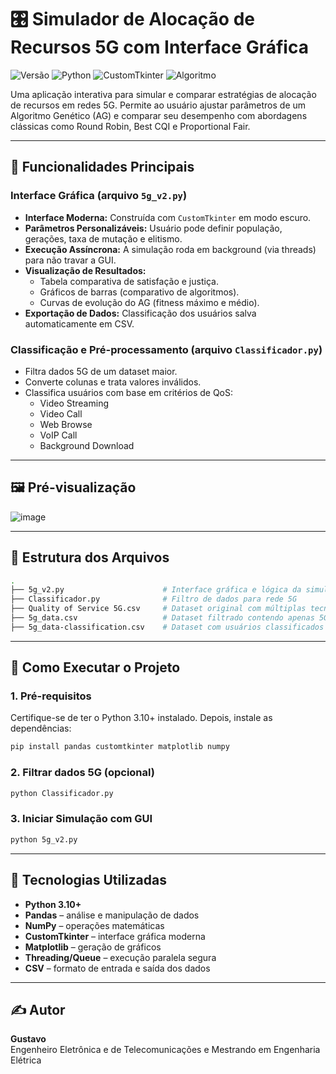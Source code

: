 
# 🎛️ Simulador de Alocação de Recursos 5G com Interface Gráfica

![Versão](https://img.shields.io/badge/versão-2.0-blue)
![Python](https://img.shields.io/badge/Python-3.10+-blue?logo=python)
![CustomTkinter](https://img.shields.io/badge/GUI-CustomTkinter-darkgreen)
![Algoritmo](https://img.shields.io/badge/Algoritmo-Genético-purple)

Uma aplicação interativa para simular e comparar estratégias de alocação de recursos em redes 5G. Permite ao usuário ajustar parâmetros de um Algoritmo Genético (AG) e comparar seu desempenho com abordagens clássicas como Round Robin, Best CQI e Proportional Fair.

---

## 🧠 Funcionalidades Principais

### Interface Gráfica (arquivo `5g_v2.py`)
* **Interface Moderna:** Construída com `CustomTkinter` em modo escuro.
* **Parâmetros Personalizáveis:** Usuário pode definir população, gerações, taxa de mutação e elitismo.
* **Execução Assíncrona:** A simulação roda em background (via threads) para não travar a GUI.
* **Visualização de Resultados:**
  - Tabela comparativa de satisfação e justiça.
  - Gráficos de barras (comparativo de algoritmos).
  - Curvas de evolução do AG (fitness máximo e médio).
* **Exportação de Dados:** Classificação dos usuários salva automaticamente em CSV.

### Classificação e Pré-processamento (arquivo `Classificador.py`)
* Filtra dados 5G de um dataset maior.
* Converte colunas e trata valores inválidos.
* Classifica usuários com base em critérios de QoS:
  - Video Streaming
  - Video Call
  - Web Browse
  - VoIP Call
  - Background Download

---

## 🖼️ Pré-visualização


![image](https://github.com/user-attachments/assets/8f13e690-915c-4fc6-84a1-acb61d41ccf1)


---

## 📁 Estrutura dos Arquivos

```bash
.
├── 5g_v2.py                      # Interface gráfica e lógica da simulação
├── Classificador.py              # Filtro de dados para rede 5G
├── Quality of Service 5G.csv     # Dataset original com múltiplas tecnologias
├── 5g_data.csv                   # Dataset filtrado contendo apenas 5G
├── 5g_data-classification.csv    # Dataset com usuários classificados por aplicação
```

---

## 🚀 Como Executar o Projeto

### 1. Pré-requisitos

Certifique-se de ter o Python 3.10+ instalado. Depois, instale as dependências:

```bash
pip install pandas customtkinter matplotlib numpy
```

### 2. Filtrar dados 5G (opcional)

```bash
python Classificador.py
```

### 3. Iniciar Simulação com GUI

```bash
python 5g_v2.py
```

---

## 🔧 Tecnologias Utilizadas

- **Python 3.10+**
- **Pandas** – análise e manipulação de dados
- **NumPy** – operações matemáticas
- **CustomTkinter** – interface gráfica moderna
- **Matplotlib** – geração de gráficos
- **Threading/Queue** – execução paralela segura
- **CSV** – formato de entrada e saída dos dados

---

## ✍️ Autor

**Gustavo**  
Engenheiro Eletrônica e de Telecomunicações e Mestrando em Engenharia Elétrica 


